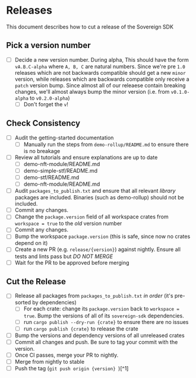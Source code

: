 # Releases

This document describes how to cut a release of the Sovereign SDK

## Pick a version number

- [ ] Decide a new version number. During alpha, This should have the form `vA.B.C-alpha` where `A, B, C` are natural numbers. Since we're pre `1.0` releases which are not backwards compatible should
      get a new `minor` version, while releases which are backwards compatible only receive a `patch` version bump. Since almost all of our releaese contain breaking changes, we'll almost always bump the minor version (i.e. from `v0.1.0-alpha` to `v0.2.0-alpha`)
  - [ ] Don't forget the `v`!

## Check Consistency

- [ ] Audit the getting-started documentation
  - [ ] Manually run the steps from `demo-rollup/README.md` to ensure there is no breakage
- [ ] Review all tutorials and ensure explanations are up to date
  - [ ] demo-nft-module/README.md
  - [ ] demo-simple-stf/README.md
  - [ ] demo-stf/README.md
  - [ ] demo-nft-module/README.md
- [ ] Audit `packages_to_publish.txt` and ensure that all relevant _library_ packages are included. Binaries (such as demo-rollup) should not be included.
- [ ] Commit any changes.
- [ ] Change the `package.version` field of all workspace crates from `workspace = true` to the _old_ version number
- [ ] Commit any changes.
- [ ] Bump the workspace `package.version` (this is safe, since now no crates depend on it)
- [ ] Create a new PR (e.g. `release/{version}`) against nightly. Ensure all tests and lints pass but _DO NOT MERGE_
- [ ] Wait for the PR to be approved before merging

## Cut the Release

- [ ] Release all packages from `packages_to_publish.txt` _in order_ (it's pre-sorted by dependencies)
  - [ ] For each crate: change its `package.version` back to `workspace = true`. Bump the versions of all of its `sovereign-sdk` dependencies.
  - [ ] run `cargo publish --dry-run {crate}` to ensure there are no issues
  - [ ] run `cargo publish {crate}` to release the crate
- [ ] Bump the versions and dependency versions of all unreleased crates
- [ ] Commit all changes and push. Be sure to tag your commit with the version.
- [ ] Once CI passes, merge your PR to nightly.
- [ ] Merge from nightly to stable
- [ ] Push the tag (`git push origin {version} `)[^1]
